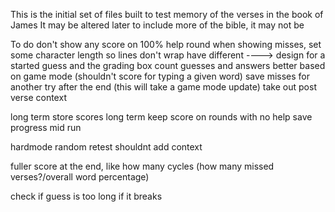 This is the initial set of files built to test memory of the verses in the book of James
It may be altered later to include more of the bible, it may not be

To do
don't show any score on 100% help round
when showing misses, set some character length so lines don't wrap
have different ----> design for a started guess and the grading box
count guesses and answers better based on game mode (shouldn't score for typing a given word) 
save misses for another try after the end (this will take a game mode update)
take out post verse context

long term
store scores long term
keep score on rounds with no help
save progress mid run

hardmode random retest shouldnt add context

fuller score at the end, like how many cycles (how many missed verses?/overall word percentage)

check if guess is too long if it breaks